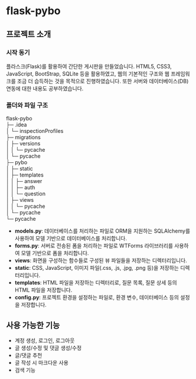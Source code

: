# flask-pybo

## 프로젝트 소개

### 시작 동기

플라스크(Flask)를 활용하여 간단한 게시판을 만들었습니다. HTML5, CSS3, JavaScript, BootStrap, SQLite 등을 활용하였고, 웹의 기본적인 구조와 웹 프레임워크를 조금 더 습득하는 것을 목적으로 진행하였습니다. 또한 서버와 데이터베이스(DB) 연동에 대한 내용도 공부하였습니다.

### 폴더와 파일 구조

flask-pybo  
├─ .idea  
│ └─ inspectionProfiles  
├─ migrations  
│ ├─ versions  
│ │ └─ pycache  
│ └─ pycache  
├─ pybo  
│ ├─ static  
│ ├─ templates  
│ │ ├─ answer  
│ │ ├─ auth  
│ │ └─ question  
│ ├─ views  
│ │ └─ pycache  
│ └─ pycache  
└─ pycache  

- **models.py**: 데이터베이스를 처리하는 파일로 ORM을 지원하는 SQLAlchemy를 사용하여 모델 기반으로 데이터베이스를 처리합니다.
- **forms.py**: 서버로 전송된 폼을 처리하는 파일로 WTForms 라이브러리를 사용하여 모델 기반으로 폼을 처리합니다.
- **views**: 화면을 구성하는 함수들로 구성된 뷰 파일들을 저장하는 디렉터리입니다.
- **static**: CSS, JavaScript, 이미지 파일(.css, .js, .jpg, .png 등)을 저장하는 디렉터리입니다.
- **templates**: HTML 파일을 저장하는 디렉터리로, 질문 목록, 질문 상세 등의 HTML 파일을 저장합니다.
- **config.py**: 프로젝트 환경을 설정하는 파일로, 환경 변수, 데이터베이스 등의 설정을 저장합니다.

## 사용 가능한 기능

- 계정 생성, 로그인, 로그아웃
- 글 생성/수정 및 댓글 생성/수정
- 글/댓글 추천
- 글 작성 시 마크다운 사용
- 검색 기능
